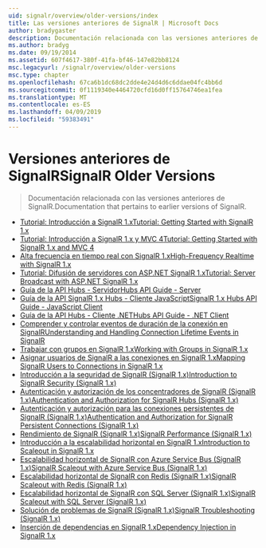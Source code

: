 ```yaml
---
uid: signalr/overview/older-versions/index
title: Las versiones anteriores de SignalR | Microsoft Docs
author: bradygaster
description: Documentación relacionada con las versiones anteriores de SignalR.
ms.author: bradyg
ms.date: 09/19/2014
ms.assetid: 607f4617-380f-41fa-bf46-147e82bb8124
msc.legacyurl: /signalr/overview/older-versions
msc.type: chapter
ms.openlocfilehash: 67ca6b1dc68dc2dde4e24d4d6c6ddae04fc4bb6d
ms.sourcegitcommit: 0f1119340e4464720cfd16d0ff15764746ea1fea
ms.translationtype: MT
ms.contentlocale: es-ES
ms.lasthandoff: 04/09/2019
ms.locfileid: "59383491"
---
```

# <a name="signalr-older-versions"></a><span data-ttu-id="9bc1f-103">Versiones anteriores de SignalR</span><span class="sxs-lookup"><span data-stu-id="9bc1f-103">SignalR Older Versions</span></span>

> <span data-ttu-id="9bc1f-104">Documentación relacionada con las versiones anteriores de SignalR.</span><span class="sxs-lookup"><span data-stu-id="9bc1f-104">Documentation that pertains to earlier versions of SignalR.</span></span>


- [<span data-ttu-id="9bc1f-105">Tutorial: Introducción a SignalR 1.x</span><span class="sxs-lookup"><span data-stu-id="9bc1f-105">Tutorial: Getting Started with SignalR 1.x</span></span>](tutorial-getting-started-with-signalr.md)
- [<span data-ttu-id="9bc1f-106">Tutorial: Introducción a SignalR 1.x y MVC 4</span><span class="sxs-lookup"><span data-stu-id="9bc1f-106">Tutorial: Getting Started with SignalR 1.x and MVC 4</span></span>](tutorial-getting-started-with-signalr-and-mvc-4.md)
- [<span data-ttu-id="9bc1f-107">Alta frecuencia en tiempo real con SignalR 1.x</span><span class="sxs-lookup"><span data-stu-id="9bc1f-107">High-Frequency Realtime with SignalR 1.x</span></span>](tutorial-high-frequency-realtime-with-signalr.md)
- [<span data-ttu-id="9bc1f-108">Tutorial: Difusión de servidores con ASP.NET SignalR 1.x</span><span class="sxs-lookup"><span data-stu-id="9bc1f-108">Tutorial: Server Broadcast with ASP.NET SignalR 1.x</span></span>](tutorial-server-broadcast-with-aspnet-signalr.md)
- [<span data-ttu-id="9bc1f-109">Guía de la API Hubs - Servidor</span><span class="sxs-lookup"><span data-stu-id="9bc1f-109">Hubs API Guide - Server</span></span>](signalr-1x-hubs-api-guide-server.md)
- [<span data-ttu-id="9bc1f-110">Guía de la API SignalR 1.x Hubs - Cliente JavaScript</span><span class="sxs-lookup"><span data-stu-id="9bc1f-110">SignalR 1.x Hubs API Guide - JavaScript Client</span></span>](signalr-1x-hubs-api-guide-javascript-client.md)
- [<span data-ttu-id="9bc1f-111">Guía de la API Hubs - Cliente .NET</span><span class="sxs-lookup"><span data-stu-id="9bc1f-111">Hubs API Guide - .NET Client</span></span>](signalr-1x-hubs-api-guide-net-client.md)
- [<span data-ttu-id="9bc1f-112">Comprender y controlar eventos de duración de la conexión en SignalR</span><span class="sxs-lookup"><span data-stu-id="9bc1f-112">Understanding and Handling Connection Lifetime Events in SignalR</span></span>](handling-connection-lifetime-events.md)
- [<span data-ttu-id="9bc1f-113">Trabajar con grupos en SignalR 1.x</span><span class="sxs-lookup"><span data-stu-id="9bc1f-113">Working with Groups in SignalR 1.x</span></span>](working-with-groups.md)
- [<span data-ttu-id="9bc1f-114">Asignar usuarios de SignalR a las conexiones en SignalR 1.x</span><span class="sxs-lookup"><span data-stu-id="9bc1f-114">Mapping SignalR Users to Connections in SignalR 1.x</span></span>](mapping-users-to-connections.md)
- [<span data-ttu-id="9bc1f-115">Introducción a la seguridad de SignalR (SignalR 1.x)</span><span class="sxs-lookup"><span data-stu-id="9bc1f-115">Introduction to SignalR Security (SignalR 1.x)</span></span>](introduction-to-security.md)
- [<span data-ttu-id="9bc1f-116">Autenticación y autorización de los concentradores de SignalR (SignalR 1.x)</span><span class="sxs-lookup"><span data-stu-id="9bc1f-116">Authentication and Authorization for SignalR Hubs (SignalR 1.x)</span></span>](hub-authorization.md)
- [<span data-ttu-id="9bc1f-117">Autenticación y autorización para las conexiones persistentes de SignalR (SignalR 1.x)</span><span class="sxs-lookup"><span data-stu-id="9bc1f-117">Authentication and Authorization for SignalR Persistent Connections (SignalR 1.x)</span></span>](persistent-connection-authorization.md)
- [<span data-ttu-id="9bc1f-118">Rendimiento de SignalR (SignalR 1.x)</span><span class="sxs-lookup"><span data-stu-id="9bc1f-118">SignalR Performance (SignalR 1.x)</span></span>](signalr-performance.md)
- [<span data-ttu-id="9bc1f-119">Introducción a la escalabilidad horizontal en SignalR 1.x</span><span class="sxs-lookup"><span data-stu-id="9bc1f-119">Introduction to Scaleout in SignalR 1.x</span></span>](scaleout-in-signalr.md)
- [<span data-ttu-id="9bc1f-120">Escalabilidad horizontal de SignalR con Azure Service Bus (SignalR 1.x)</span><span class="sxs-lookup"><span data-stu-id="9bc1f-120">SignalR Scaleout with Azure Service Bus (SignalR 1.x)</span></span>](scaleout-with-windows-azure-service-bus.md)
- [<span data-ttu-id="9bc1f-121">Escalabilidad horizontal de SignalR con Redis (SignalR 1.x)</span><span class="sxs-lookup"><span data-stu-id="9bc1f-121">SignalR Scaleout with Redis (SignalR 1.x)</span></span>](scaleout-with-redis.md)
- [<span data-ttu-id="9bc1f-122">Escalabilidad horizontal de SignalR con SQL Server (SignalR 1.x)</span><span class="sxs-lookup"><span data-stu-id="9bc1f-122">SignalR Scaleout with SQL Server (SignalR 1.x)</span></span>](scaleout-with-sql-server.md)
- [<span data-ttu-id="9bc1f-123">Solución de problemas de SignalR (SignalR 1.x)</span><span class="sxs-lookup"><span data-stu-id="9bc1f-123">SignalR Troubleshooting (SignalR 1.x)</span></span>](troubleshooting.md)
- [<span data-ttu-id="9bc1f-124">Inserción de dependencias en SignalR 1.x</span><span class="sxs-lookup"><span data-stu-id="9bc1f-124">Dependency Injection in SignalR 1.x</span></span>](dependency-injection.md)
